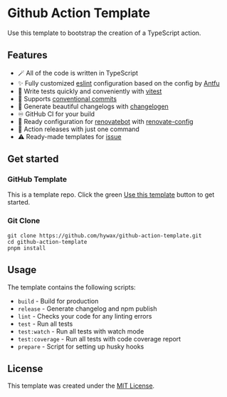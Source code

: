 # Github Action Template

Use this template to bootstrap the creation of a TypeScript action.

## Features

* 🪄️ All of the code is written in TypeScript
* ✨ Fully customized [eslint](https://eslint.org/) configuration based on the config by [Antfu](https://github.com/antfu/eslint-config)
* 🧪 Write tests quickly and conveniently with [vitest](https://vitest.dev/)
* 🤝 Supports [conventional commits](https://www.conventionalcommits.org/)
* 💅 Generate beautiful changelogs with [changelogen](https://github.com/unjs/changelogen)
* ♾️ GitHub CI for your build
* 🤖 Ready configuration for [renovatebot](https://github.com/apps/renovate) with [renovate-config](https://github.com/hywax/renovate-config)
* 🚀 Action releases with just one command
* ⚠️ Ready-made templates for [issue](https://github.com/hywax/github-action-template/issues/new/choose)

## Get started

### GitHub Template

This is a template repo. Click the green [Use this template](https://github.com/hywax/github-action-template/generate) button to get started.

### Git Clone

```shell
git clone https://github.com/hywax/github-action-template.git
cd github-action-template
pnpm install
```

## Usage

The template contains the following scripts:

* `build` - Build for production
* `release` - Generate changelog and npm publish
* `lint` - Checks your code for any linting errors
* `test` - Run all tests
* `test:watch` - Run all tests with watch mode
* `test:coverage` - Run all tests with code coverage report
* `prepare` - Script for setting up husky hooks

## License

This template was created under the [MIT License](LICENSE).
